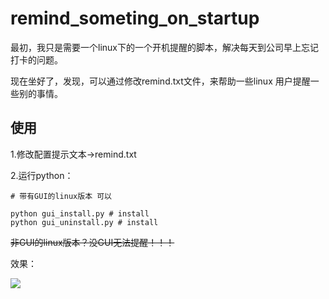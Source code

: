 # remind_someting_on_startup

最初，我只是需要一个linux下的一个开机提醒的脚本，解决每天到公司早上忘记打卡的问题。

现在坐好了，发现，可以通过修改remind.txt文件，来帮助一些linux 用户提醒一些别的事情。

## 使用

1.修改配置提示文本->remind.txt

2.运行python：
```
# 带有GUI的linux版本 可以

python gui_install.py # install
python gui_uninstall.py # install

```
~~非GUI的linux版本？没GUI无法提醒！！！~~



效果：

![](https://github.com/weizongwei5/remind_someting_on_startup/raw/be74e5052300e1e898256ff552753ab6f8d3e70f/remind_on_startup.png)

